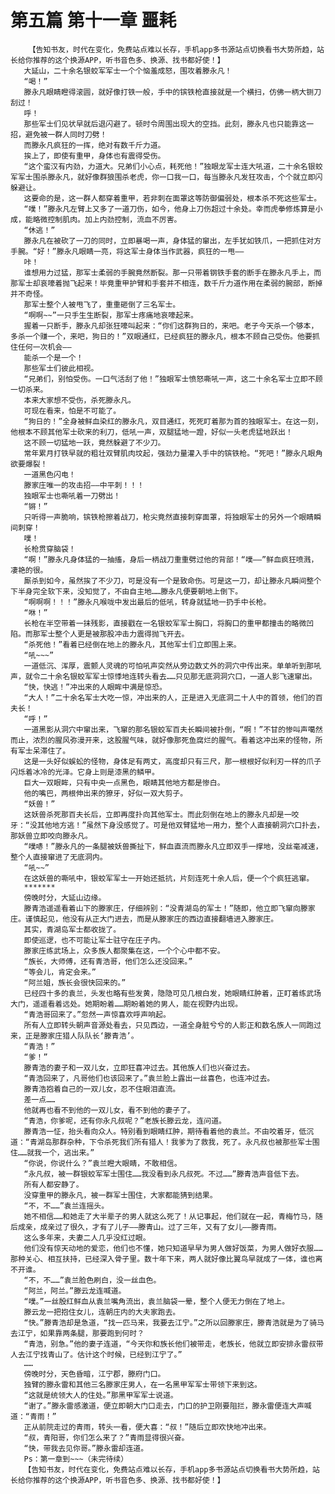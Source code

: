 # 第五篇 第十一章 噩耗
        【告知书友，时代在变化，免费站点难以长存，手机app多书源站点切换看书大势所趋，站长给你推荐的这个换源APP，听书音色多、换源、找书都好使！】
       大延山，二十余名银蛟军军士一个个恼羞成怒，围攻着滕永凡！
       “喝！”
       滕永凡眼睛瞪得滚圆，就好像打铁一般，手中的镔铁枪直接就是一个横扫，仿佛一柄大铡刀刮过！
       呼！
       那些军士们见状早就后退闪避了。顿时令周围出现大的空挡。此刻，滕永凡也只能靠这一招，避免被一群人同时刀劈！
       而滕永凡疯狂的一挥，绝对有数千斤力道。
       挨上了，即使有重甲，身体也有震得受伤。
       “这个蛮汉有内劲，力道大。兄弟们小心点，耗死他！”独眼龙军士连大吼道，二十余名银蛟军军士围杀滕永凡，就好像群狼围杀老虎，你一口我一口，每当滕永凡发狂攻击，个个就立即闪躲避让。
       这要命的是，这一群人都穿着重甲，若非刺在面罩这等防御偏弱处，根本杀不死这些军士。
       “噗！”滕永凡左臂上又多了一道刀伤，如今，他身上刀伤超过十余处。幸而虎拳修炼算是小成，能略微控制肌肉。加上内劲控制，流血不厉害。
       “休逃！”
       滕永凡在被砍了一刀的同时，立即暴喝一声，身体猛的窜出，左手犹如铁爪，一把抓住对方手腕。“好！”滕永凡眼睛一亮，将这军士身体当作武器，疯狂的一甩——
       咔！
       谁想用力过猛，那军士柔弱的手腕竟然断裂。那一只带着钢铁手套的断手在滕永凡手上，而那军士却哀嚎着抛飞起来！毕竟重甲护臂和手套并不相连，数千斤力道作用在柔弱的腕部，断掉并不奇怪。
       那军士整个人被甩飞了，重重砸倒了三名军士。
       “啊啊~~”一只手生生断裂，那军士疼痛地哀嚎起来。
       握着一只断手，滕永凡却张狂嚎叫起来：“你们这群狗日的，来吧。老子今天杀一个够本，多杀一个赚一个，来吧，狗日的！”双眼通红，已经疯狂的滕永凡，根本不顾自己受伤。他要抓住任何一次机会——
       能杀一个是一个！
       那些军士们彼此相视。
       “兄弟们，别怕受伤。一口气活刮了他！”独眼军士愤怒嘶吼一声，这二十余名军士立即不顾一切杀来。
       本来大家想不受伤，杀死滕永凡。
       可现在看来，怕是不可能了。
       “狗日的！”全身被鲜血染红的滕永凡，双目通红，死死盯着那为首的独眼军士。在这一刻，他根本不顾其他军士砍来的利刀，低吼一声，双腿猛地一蹬，好似一头老虎猛地跃出！
       这不顾一切猛地一跃，竟然躲避了不少刀。
       常年累月打铁早就的粗壮双臂肌肉坟起，强劲力量灌入手中的镔铁枪。“死吧！”滕永凡眼角欲要爆裂！
       一道黑色闪电！
       滕家庄唯一的攻击招——中平刺！！！
       独眼军士也嘶吼着一刀劈出！
       “锵！”
       只听得一声脆响，镔铁枪擦着战刀，枪尖竟然直接刺穿面罩，将独眼军士的另外一个眼睛瞬间刺穿！
       噗！
       长枪贯穿脑袋！
       “啊！”滕永凡身体猛的一抽搐，身后一柄战刀重重劈过他的背部！“噗——”鲜血疯狂喷溅，凄艳的很。
       厮杀到如今，虽然挨了不少刀，可是没有一个是致命伤。可是这一刀，却让滕永凡瞬间整个下半身完全软下来，没知觉了，不由自主地……滕永凡便要朝地上倒下。
       “啊啊啊！！！”滕永凡喉咙中发出最后的低吼，转身就猛地一扔手中长枪。
       “咻！”
       长枪在半空带着一抹残影，直接戳在一名银蛟军军士胸口，将胸口的重甲都撞击的略微凹陷。而那军士整个人更是被那股冲击力震得抛飞开去。
       “杀死他！”看着已经倒在地上的滕永凡，其他军士们立即围上来。
       “吼~~~”
       一道低沉、浑厚，震颤人灵魂的可怕吼声突然从旁边数丈外的洞穴中传出来。单单听到那吼声，就令二十余名银蛟军军士惊悸地连转头看去……只见那无底洞洞穴口，一道人影飞速窜出。
       “快，快逃！”冲出来的人眼眸中满是惊恐。
       “大人！”二十余名军士大吃一惊，冲出来的人，正是进入无底洞二十人中的首领，他们的百夫长！
       “呼！”
       一道黑影从洞穴中窜出来，飞窜的那名银蛟军百夫长瞬间被扑倒，“啊！”不甘的惨叫声噶然而止，浓烈的腥风弥漫开来，这股腥气味，就好像那死鱼腐烂的腥气。看着这冲出来的怪物，所有军士呆滞住了。
       这是一头好似蜈蚣的怪物，身体足有两丈，高度却只有三尺，那一根根好似利刃一样的爪子闪烁着冰冷的光泽。它身上则是漆黑的鳞甲。
       巨大一双眼眸，只有中央一点黑色，眼睛其他地方都是惨白。
       他的嘴巴，两根伸出来的獠牙，好似一双大剪子。
       “妖兽！”
       这妖兽杀死那百夫长后，立即再度扑向其他军士。而此刻倒在地上的滕永凡却是一咬牙：“没其他地方逃！”虽然下身没感觉了。可是他双臂猛地一用力，整个人直接朝洞穴口扑去，那妖兽立即咬向滕永凡。
       “噗哧！”滕永凡的一条腿被妖兽撕扯下，鲜血直流而滕永凡立即双手一撑地，没丝毫减速，整个人直接窜进了无底洞内。
       “吼~~”
       在这妖兽的嘶吼中，银蛟军军士一开始还抵抗，片刻连死十余人后，便一个个疯狂逃窜。
       *******
       傍晚时分，大延山边缘。
       滕青浩遥遥看着山下的滕家庄，仔细辨别：“没青湖岛的军士！”随即，他立即飞窜向滕家庄。谨慎起见，他没有从正大门进去，而是从滕家庄的西边直接翻墙进入滕家庄。
       其实，青湖岛军士都收拢了。
       即使巡逻，也不可能让军士驻守在庄子内。
       滕家庄练武场上，众多族人都聚集在这，一个个心中都不安。
       “族长，大师傅，还有青浩哥，他们怎么还没回来。”
       “等会儿，肯定会来。”
       “阿兰姐，族长会很快回来的。”
       已经四十多的袁兰，头发也略有些发黄，隐隐可见几根白发，她眼睛红肿着，正盯着练武场大门，遥遥看着远处。她期盼着……期盼着她的男人，能在视野内出现。
       “青浩哥回来了。”忽然一声惊喜欢呼声响起。
       所有人立即转头朝声音源处看去，只见西边，一道全身脏兮兮的人影正和数名族人一同跑过来，正是滕家庄猎人队队长‘滕青浩’。
       “青浩！”
       “爹！”
       滕青浩的妻子和一双儿女，立即狂喜冲过去。其他族人们也兴奋过去。
       “青浩回来了，凡哥他们也该回来了。”袁兰脸上露出一丝喜色，也连冲过去。
       滕青浩抱着自己的一双儿女，忍不住眼泪直流。
       差一点……
       他就再也看不到他的一双儿女，看不到他的妻子了。
       “青浩，你爹呢，还有你永凡叔呢？”老族长滕云龙，连问道。
       滕青浩一怔，抬头看向众人。特别看到眼睛红肿，期待看着他的袁兰。不由咬着牙，低沉道：“青湖岛那群杂种，下令杀死我们所有猎人！我爹为了救我，死了。永凡叔也被那些军士围住……就我一个，逃出来。”
       “你说，你说什么？”袁兰瞪大眼睛，不敢相信。
       “永凡叔，被一群银蛟军军士围住……我没看到永凡叔死。不过……”滕青浩声音低下去。
       所有人都安静了。
       没穿重甲的滕永凡，被一群军士围住，大家都能猜到结果。
       “不，不……”袁兰连摇头。
       她不相信……和她走了大半辈子的男人就这么死了！从记事起，他们就在一起，青梅竹马，随后成亲，成亲过了很久，才有了儿子——滕青山。过了三年，又有了女儿——滕青雨。
       这么多年来，夫妻二人几乎没红过眼。
       他们没有惊天动地的爱恋，他们也不懂，她只知道早早为男人做好饭菜，为男人做好衣服……那种关心、相互扶持，已经深入骨子里。数十年下来，两人就好像比翼鸟早就成了一体，谁也离不开谁。
       “不，不……”袁兰脸色刷白，没一丝血色。
       “阿兰，阿兰。”滕云龙连喊道。
       “噗。”一丝殷红鲜血从袁兰嘴角流出，袁兰脑袋一晕，整个人便无力倒在了地上。
       滕云龙一把抱住女儿，连朝庄内的大夫家跑去。
       “快。”滕青浩却是急道，“找一匹马来，我要去江宁。”之所以回滕家庄，滕青浩就是为了骑马去江宁，如果靠两条腿，那要跑到何时？
       “青浩，别急。”他的妻子连道，“今天你和族长他们被带走，老族长，他就立即安排永雷叔带人去江宁找青山了。估计这个时候，已经到江宁了。”
       ……
       傍晚时分，天色昏暗，江宁郡，滕府门口。
       独臂的滕永雷和其他三名滕家庄男人，在一名黑甲军军士带领下来到这。
       “这就是统领大人的住处。”那黑甲军军士说道。
       “谢了。”滕永雷感激道，便立即朝大门口走去，门口的护卫刚要阻拦，滕永雷便连大声喊道：“青雨！”
       正从前院走过的青雨，转头一看，便大喜：“叔！”随后立即欢快地冲出来。
       “叔，青阳哥，你们怎么来了？”青雨显得很兴奋。
       “快，带我去见你哥。”滕永雷却连道。
       Ps：第一章到~~~（未完待续）
       【告知书友，时代在变化，免费站点难以长存，手机app多书源站点切换看书大势所趋，站长给你推荐的这个换源APP，听书音色多、换源、找书都好使！】